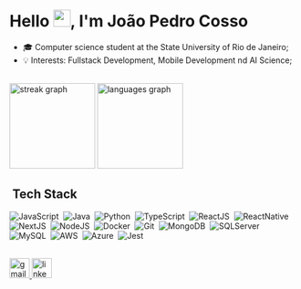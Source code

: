 <h1>Hello <img src="https://raw.githubusercontent.com/kaueMarques/kaueMarques/master/hi.gif" width="30px">, I'm João Pedro Cosso</h1>

- 🎓 Computer science student at the State University of Rio de Janeiro;
- 💡 Interests: Fullstack Development, Mobile Development nd AI Science;

<br>

<div align="start">
<img src="https://streak-stats.demolab.com?user=joaopedrocosso&locale=en&mode=dark&theme=meta-dark&hide_border=false&border_radius=5" height="150" alt="streak graph"  />
<img src="https://github-readme-stats.vercel.app/api/top-langs?username=joaopedrocosso&locale=en&hide_title=false&layout=compact&card_width=320&langs_count=5&theme=github_dark_dimmed&hide_border=false&include_public_commits=true" height="150" alt="languages graph"  />
</div>


## &nbsp;Tech Stack
![JavaScript](https://img.shields.io/badge/-JavaScript-05122A?style=flat&logo=javascript)&nbsp;
![Java](https://img.shields.io/badge/-Java-05122A?style=flat&logo=oracle)&nbsp;
![Python](https://img.shields.io/badge/-Python-05122A?style=flat&logo=python)&nbsp;
![TypeScript](https://img.shields.io/badge/-TypeScript-05122A?style=flat&logo=typescript)&nbsp;
![ReactJS](https://img.shields.io/badge/-ReactJS-05122A?style=flat&logo=react)&nbsp;
![ReactNative](https://img.shields.io/badge/-React_Native-05122A?style=flat&logo=react)&nbsp;
![NextJS](https://img.shields.io/badge/-NextJS-05122A?style=flat&logo=next.js)&nbsp;
![NodeJS](https://img.shields.io/badge/-NodeJS-05122A?style=flat&logo=node.js)&nbsp;
![Docker](https://img.shields.io/badge/-Docker-05122A?style=flat&logo=docker)&nbsp;
![Git](https://img.shields.io/badge/-Git-05122A?style=flat&logo=git)&nbsp;
![MongoDB](https://img.shields.io/badge/-MongoDB-05122A?style=flat&logo=mongodb)&nbsp;
![SQLServer](https://img.shields.io/badge/-SQL_Server-05122A?style=flat&logo=microsoft-sql-server)&nbsp;
![MySQL](https://img.shields.io/badge/-My_SQL-05122A?style=flat&logo=mysql)&nbsp;
![AWS](https://img.shields.io/badge/-Amazon_AWS-05122A?style=flat&logo=amazonaws)&nbsp;
![Azure](https://img.shields.io/badge/-Microsoft_Azure-05122A?style=flat&logo=microsoft-azure)&nbsp;
![Jest](https://img.shields.io/badge/-Jest-05122A?style=flat&logo=jest)&nbsp;

<br>
 
<div align="left">
<a href="mailto:cossocodes@gmail.com?subject=&body=" target="_blank">
<img src="https://img.shields.io/static/v1?message=Gmail&logo=gmail&label=&color=D14836&logoColor=white&labelColor=&style=for-the-badge" height="35" alt="gmail logo"  />
</a>
<a href="https://www.linkedin.com/in/joaopedrocosso/" target="_blank">
<img src="https://img.shields.io/static/v1?message=LinkedIn&logo=linkedin&label=&color=0077B5&logoColor=white&labelColor=&style=for-the-badge" height="35" alt="linkedin logo"  />
</a>
</div>
